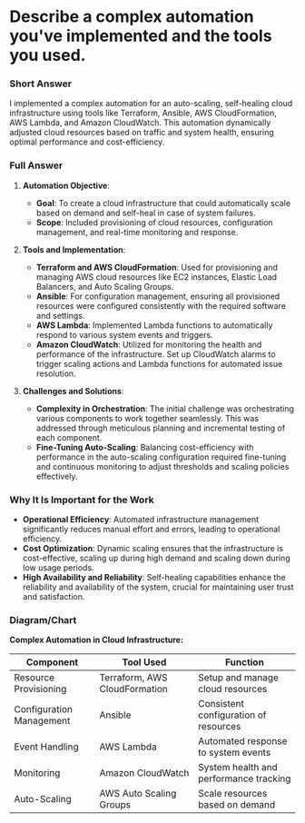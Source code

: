 # Describe a complex automation you've implemented and the tools you used.

### Short Answer
I implemented a complex automation for an auto-scaling, self-healing cloud infrastructure using tools like Terraform, Ansible, AWS CloudFormation, AWS Lambda, and Amazon CloudWatch. This automation dynamically adjusted cloud resources based on traffic and system health, ensuring optimal performance and cost-efficiency.

### Full Answer
1. **Automation Objective**:
    - **Goal**: To create a cloud infrastructure that could automatically scale based on demand and self-heal in case of system failures.
    - **Scope**: Included provisioning of cloud resources, configuration management, and real-time monitoring and response.

2. **Tools and Implementation**:
    - **Terraform and AWS CloudFormation**: Used for provisioning and managing AWS cloud resources like EC2 instances, Elastic Load Balancers, and Auto Scaling Groups.
    - **Ansible**: For configuration management, ensuring all provisioned resources were configured consistently with the required software and settings.
    - **AWS Lambda**: Implemented Lambda functions to automatically respond to various system events and triggers.
    - **Amazon CloudWatch**: Utilized for monitoring the health and performance of the infrastructure. Set up CloudWatch alarms to trigger scaling actions and Lambda functions for automated issue resolution.

3. **Challenges and Solutions**:
    - **Complexity in Orchestration**: The initial challenge was orchestrating various components to work together seamlessly. This was addressed through meticulous planning and incremental testing of each component.
    - **Fine-Tuning Auto-Scaling**: Balancing cost-efficiency with performance in the auto-scaling configuration required fine-tuning and continuous monitoring to adjust thresholds and scaling policies effectively.

### Why It Is Important for the Work
- **Operational Efficiency**: Automated infrastructure management significantly reduces manual effort and errors, leading to operational efficiency.
- **Cost Optimization**: Dynamic scaling ensures that the infrastructure is cost-effective, scaling up during high demand and scaling down during low usage periods.
- **High Availability and Reliability**: Self-healing capabilities enhance the reliability and availability of the system, crucial for maintaining user trust and satisfaction.

### Diagram/Chart
**Complex Automation in Cloud Infrastructure:**

| Component            | Tool Used             | Function                               |
|----------------------|-----------------------|----------------------------------------|
| Resource Provisioning| Terraform, AWS CloudFormation | Setup and manage cloud resources      |
| Configuration Management | Ansible               | Consistent configuration of resources |
| Event Handling       | AWS Lambda            | Automated response to system events    |
| Monitoring           | Amazon CloudWatch     | System health and performance tracking |
| Auto-Scaling         | AWS Auto Scaling Groups | Scale resources based on demand       |